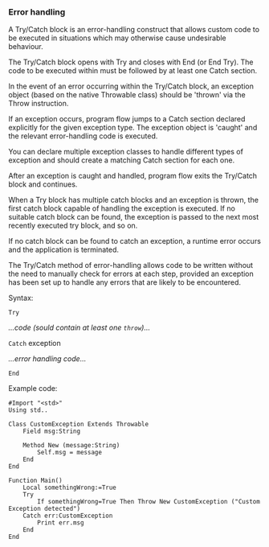 ### Error handling

A Try/Catch block is an error-handling construct that allows custom code to be executed in situations which may otherwise cause undesirable behaviour.

The Try/Catch block opens with Try and closes with End (or End Try). The code to be executed within must be followed by at least one Catch section.

In the event of an error occurring within the Try/Catch block, an exception object (based on the native Throwable class) should be 'thrown' via the Throw instruction.

If an exception occurs, program flow jumps to a Catch section declared explicitly for the given exception type. The exception object is 'caught' and the relevant error-handling code is executed.

You can declare multiple exception classes to handle different types of exception and should create a matching Catch section for each one.

After an exception is caught and handled, program flow exits the Try/Catch block and continues.

When a Try block has multiple catch blocks and an exception is thrown, the first catch block capable of handling the exception is executed. If no suitable catch block can be found, the exception is passed to the next most recently executed try block, and so on.

If no catch block can be found to catch an exception, a runtime error occurs and the application is terminated.

The Try/Catch method of error-handling allows code to be written without the need to manually check for errors at each step, provided an exception has been set up to handle any errors that are likely to be encountered.

Syntax:

`Try`

_...code (sould contain at least one `throw`)..._

`Catch` exception

_...error handling code..._

`End`

Example code:

```
#Import "<std>"
Using std..

Class CustomException Extends Throwable
	Field msg:String

  	Method New (message:String)
   		Self.msg = message
  	End
End

Function Main()
	Local somethingWrong:=True
	Try
		If somethingWrong=True Then Throw New CustomException ("Custom Exception detected")
	Catch err:CustomException
		Print err.msg
	End
End
```
